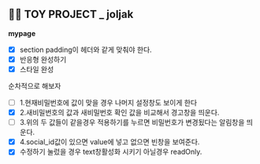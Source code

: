 ## 👩‍🎓 TOY PROJECT _ joljak
**mypage**
- [x]  section padding이 헤더와 같게 맞춰야 한다.
- [x] 반응형 완성하기
- [x] 스타일 완성

순차적으로 해보자
- [ ] 1.현재비밀번호에 값이 맞을 경우 나머지 설정창도 보이게 한다
- [x] 2.새비밀번호의 값과 새비밀번호 확인 값을 비교해서 경고창을 띄운다.
- [ ] 3.위의 두 값들이 같을경우 적용하기를 누르면 비밀번호가 변경됬다는 알림창을 띄운다.
- [x] 4.social_id값이 있으면 value에 넣고 없으면 빈창을 보여준다.
- [x] 수정하기 눌렀을 경우 text창활성화 시키기 아닐경우  readOnly.

